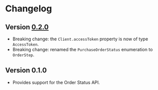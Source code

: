 # Changelog

## Version [0.2.0](https://github.com/cedx/cookies.hx/compare/v0.1.0...v0.2.0)
- Breaking change: the `Client.accessToken` property is now of type `AccessToken`.
- Breaking change: renamed the `PurchaseOrderStatus` enumeration to `OrderStep`.

## Version 0.1.0
- Provides support for the Order Status API.
